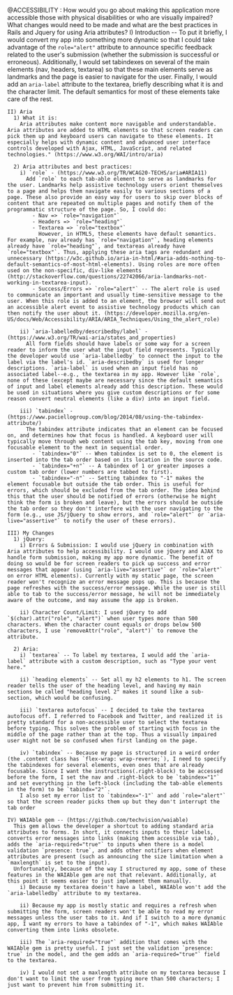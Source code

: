   @ACCESSIBILITY : How would you go about making this application more accessible those with physical disabilities or who are visually impaired? What changes would need to be made and what are the best practices in Rails and Jquery for using Aria attributes?
    I) Introduction -- To put it briefly, I would convert my app into something more dynamic so that I could take advantage of the `role="alert"` attribute to announce specific feedback related to the user's submission (whether the submission is successful or erroneous). Additionally, I would set tabindexes on several of the main elements (nav, headers, textarea) so that these main elements serve as landmarks and the page is easier to navigate for the user. Finally, I would add an `aria-label` attribute to the textarea, briefly describing what it is and the character limit. The default semantics for most of these elements take care of the rest.

    II) Aria
      1) What it is:
        Aria attributes make content more navigable and understandable. Aria attributes are added to HTML elements so that screen readers can pick them up and keyboard users can navigate to these elements. It especially helps with dynamic content and advanced user interface controls developed with Ajax, HTML, JavaScript, and related technologies." (https://www.w3.org/WAI/intro/aria)

      2) Aria attributes and best practices:
        i) `role` - (https://www.w3.org/TR/WCAG20-TECHS/aria#ARIA11)
          Add `role` to each tab-able element to serve as landmarks for the user. Landmarks help assistive technology users orient themselves to a page and helps them navigate easily to various sections of a page. These also provide an easy way for users to skip over blocks of content that are repeated on multiple pages and notify them of the programmatic structure of the page. So, I could do:
            - Nav => `role="navigation"`
            - Headers => `role="heading"`
            - Textarea => `role="textbox"`
              However, in HTML5, these elements have default semantics. For example, nav already has `role="navigation"`, heading elements already have `role="heading"`, and textareas already have `role="textbox"`. Thus, applying these aria tags are redundant and unnecessary (https://w3c.github.io/aria-in-html/#aria-adds-nothing-to-default-semantics-of-most-html-elements). Using roles are more often used on the non-specific, div-like elements (http://stackoverflow.com/questions/22742066/aria-landmarks-not-working-in-textarea-input).
            - Success/Errors => `role="alert"` -- The alert role is used to communicate an important and usually time-sensitive message to the user. When this role is added to an element, the browser will send out an accessible alert event to assistive technology products which can then notify the user about it. (https://developer.mozilla.org/en-US/docs/Web/Accessibility/ARIA/ARIA_Techniques/Using_the_alert_role)

        ii) `aria-labelledby/describedby/label` - (https://www.w3.org/TR/wai-aria/states_and_properties)
          All form fields should have labels or some way for a screen reader to inform the user what the input field represents. Typically the developer would use `aria-labelledby` to connect the input to the label via the label's id. `aria-describedby` is used for longer descriptions. `aria-label` is used when an input field has no associated label--e.g., the textarea in my app. However like `role`, none of these (except maybe are necessary since the default semantics of input and label elements already add this description. These would be used in situations where you give custom descriptions or for some reason convert neutral elements (like a div) into an input field.

        iii) `tabindex` - (https://www.paciellogroup.com/blog/2014/08/using-the-tabindex-attribute/)
          The tabindex attribute indicates that an element can be focused on, and determines how that focus is handled. A keyboard user will typically move through web content using the tab key, moving from one focusable element to the next in sequential order.
            - `tabindex="0"` -- When tabindex is set to 0, the element is inserted into the tab order based on its location in the source code.
            - `tabindex="+n"` -- A tabindex of 1 or greater imposes a custom tab order (lower numbers are tabbed to first).
            - `tabindex="-n"` -- Setting tabindex to "-1" makes the element focusable but outside the tab order. This is useful for errors, which should be excluded from the tab order. The idea behind this that the user should be notified of errors (otherwise he might think the form is broken and leave), but the errors should be outside the tab order so they don't interfere with the user navigating to the form (e.g., use JS/jQuery to show errors, and `role="alert"` or `aria-live="assertive"` to notify the user of these errors).

    III) My Changes
      1) jQuery:
        i) Errors & Submission: I would use jQuery in combination with Aria attributes to help accessibility. I would use jQuery and AJAX to handle form submission, making my app more dynamic. The benefit of doing so would be for screen readers to pick up success and error messages that appear (using `aria-live="assertive"` or `role="alert"` on error HTML elements). Currently with my static page, the screen reader won't recognize an error message pops up. This is because the page refreshes with the success/error message. While the user is still able to tab to the success/error message, he will not be immediately aware of the outcome, and may assume the app is broken.

        ii) Character Count/Limit: I used jQuery to add `$(char).attr("role", "alert")` when user types more than 500 characters. When the character count equals or drops below 500 characters, I use `removeAttr("role", "alert")` to remove the attribute.

      2) Aria:
        i) `textarea` -- To label my textarea, I would add the `aria-label` attribute with a custom description, such as "Type your vent here."

        ii) `heading elements` -- Set all my h2 elements to h1. The screen reader tells the user of the heading level, and having my main sections be called "heading level 2" makes it sound like a sub-section, which would be confusing.

        iii) `textarea autofocus` -- I decided to take the textarea autofocus off. I referred to Facebook and Twitter, and realized it is pretty standard for a non-accessible user to select the textarea before typing. This solves the problem of starting with focus in the middle of the page rather than at the top. Thus a visually impaired user might not be so confused when first landing on the page.

        iv) `tabindex` -- Because my page is structured in a weird order (the .content class has `flex-wrap: wrap-reverse;`), I need to specify the tabindexes for several elements, even ones that are already focusable. Since I want the instructions(.right-block) to be accessed before the form, I set the nav and .right-block to be `tabindex="1"` and set everything in the left-block (including the tab-able elements in the form) to be `tabindx="2"`.
        I also set my error list to `tabindex="-1"` and add `role="alert"` so that the screen reader picks them up but they don't interrupt the tab order

    IV) WAIAble gem -- (https://github.com/techvision/waiable)
      This gem allows the developer a shortcut to adding standard aria attributes to forms. In short, it connects inputs to their labels, converts error messages into links (making them accessible via tab), adds the `aria-required="true"` to inputs when there is a model validation `presence: true`, and adds other notifiers when element attributes are present (such as announcing the size limitation when a `maxlength` is set to the input).
      Unfortunately, because of the way I structured my app, some of these features in the WAIAble gem are not that relevant. Additionally, at this point it seems easier to just implement them manually.
        i) Because my textarea doesn't have a label, WAIAble won't add the `aria-labelledby` attribute to my textarea.

        ii) Because my app is mostly static and requires a refresh when submitting the form, screen readers won't be able to read my error messages unless the user tabs to it. And if I switch to a more dynamic app, I want my errors to have a tabindex of "-1", which makes WAIAble converting them into links obsolete.

        iii) The `aria-required="true"` addition that comes with the WAIAble gem is pretty useful. I just set the validation `presence: true` in the model, and the gem adds an `aria-required="true"` field to the textarea.

        iv) I would not set a maxlength attribute on my textarea because I don't want to limit the user from typing more than 500 characters; I just want to prevent him from submitting it.
